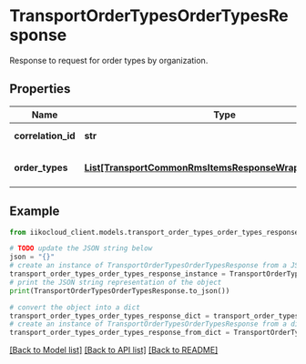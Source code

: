 # TransportOrderTypesOrderTypesResponse

Response to request for order types by organization.

## Properties

Name | Type | Description | Notes
------------ | ------------- | ------------- | -------------
**correlation_id** | **str** | Operation ID. | 
**order_types** | [**List[TransportCommonRmsItemsResponseWrapperOrderType]**](TransportCommonRmsItemsResponseWrapperOrderType.md) | List of order types. | 

## Example

```python
from iikocloud_client.models.transport_order_types_order_types_response import TransportOrderTypesOrderTypesResponse

# TODO update the JSON string below
json = "{}"
# create an instance of TransportOrderTypesOrderTypesResponse from a JSON string
transport_order_types_order_types_response_instance = TransportOrderTypesOrderTypesResponse.from_json(json)
# print the JSON string representation of the object
print(TransportOrderTypesOrderTypesResponse.to_json())

# convert the object into a dict
transport_order_types_order_types_response_dict = transport_order_types_order_types_response_instance.to_dict()
# create an instance of TransportOrderTypesOrderTypesResponse from a dict
transport_order_types_order_types_response_from_dict = TransportOrderTypesOrderTypesResponse.from_dict(transport_order_types_order_types_response_dict)
```
[[Back to Model list]](../README.md#documentation-for-models) [[Back to API list]](../README.md#documentation-for-api-endpoints) [[Back to README]](../README.md)


